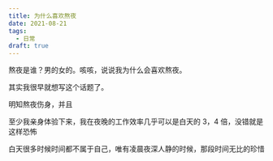 ```yaml
---
title: 为什么喜欢熬夜
date: 2021-08-21
tags:
  - 日常
draft: true
---
```


熬夜是谁？男的女的。咳咳，说说我为什么会喜欢熬夜。

<!-- truncate -->

其实我很早就想写这个话题了。

明知熬夜伤身，并且

至少我亲身体验下来，我在夜晚的工作效率几乎可以是白天的 3，4 倍，没错就是这样恐怖

白天很多时候时间都不属于自己，唯有凌晨夜深人静的时候，那段时间无比的珍惜

